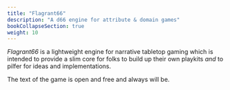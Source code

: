 ```yaml
---
title: "Flagrant66"
description: "A d66 engine for attribute & domain games"
bookCollapseSection: true
weight: 10
---
```


_Flagrant66_ is a lightweight engine for narrative tabletop gaming which is intended to provide a slim core for folks to build up their own playkits _and_ to pilfer for ideas and implementations.

The text of the game is open and free and always will be.
